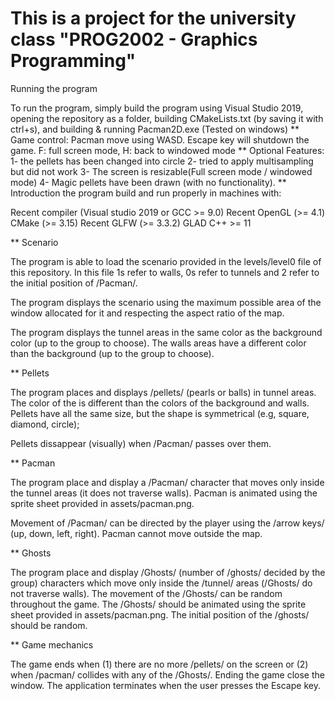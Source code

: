 # This is a project for the university class "PROG2002 - Graphics Programming"

Running the program

To run the program, simply build the program using Visual Studio 2019, opening the repository as a folder, building CMakeLists.txt (by saving it with ctrl+s), and building & running Pacman2D.exe (Tested on windows)
** Game control:
Pacman move using WASD.
Escape key will shutdown the game.
F: full screen mode, H: back to windowed mode
** Optional Features:
1- the pellets has been changed into circle
2- tried to apply multisampling but did not work
3- The screen is resizable(Full screen mode / windowed mode)
4- Magic pellets have been drawn (with no functionality).
** Introduction
the program build and run properly in machines with:

Recent compiler (Visual studio 2019 or GCC >= 9.0)
Recent OpenGL (>= 4.1)
CMake (>= 3.15)
Recent GLFW (>= 3.3.2)
GLAD
C++ >= 11

** Scenario


The program is able to load the scenario provided in the levels/level0
file of this repository. In this file 1s refer to walls, 0s refer to tunnels
and 2 refer to the initial position of /Pacman/.


The program displays the scenario using the maximum possible area of the
window allocated for it and respecting the aspect ratio of the map.


The program displays the tunnel areas in the same color as the background
color (up to the group to choose). The walls areas have a different
color than the background (up to the group to choose).


** Pellets


The program places and displays /pellets/ (pearls or balls) in tunnel
areas. The color of the is  different than the colors of the
background and walls. Pellets have all the same size, but the shape is
symmetrical (e.g, square, diamond, circle);


Pellets dissappear (visually) when /Pacman/ passes over them.


** Pacman


The program place and display a /Pacman/ character that moves only
inside the tunnel areas (it does not traverse walls). Pacman is
animated using the sprite sheet provided in assets/pacman.png.


Movement of /Pacman/ can be directed by the player using the /arrow keys/ (up,
down, left, right). Pacman cannot move outside the map.


** Ghosts

The program place and display /Ghosts/ (number of /ghosts/ decided by the
group) characters which move only inside the /tunnel/ areas (/Ghosts/ do
not traverse walls). The movement of the /Ghosts/ can be random throughout the
game. The /Ghosts/ should be animated using the sprite sheet provided in
assets/pacman.png. The initial position of the /ghosts/ should be random.

** Game mechanics

The game ends when (1) there are no more /pellets/ on the screen or (2) when
/pacman/ collides with any of the /Ghosts/. Ending the game close the window.
The application terminates when the user presses the Escape key.
